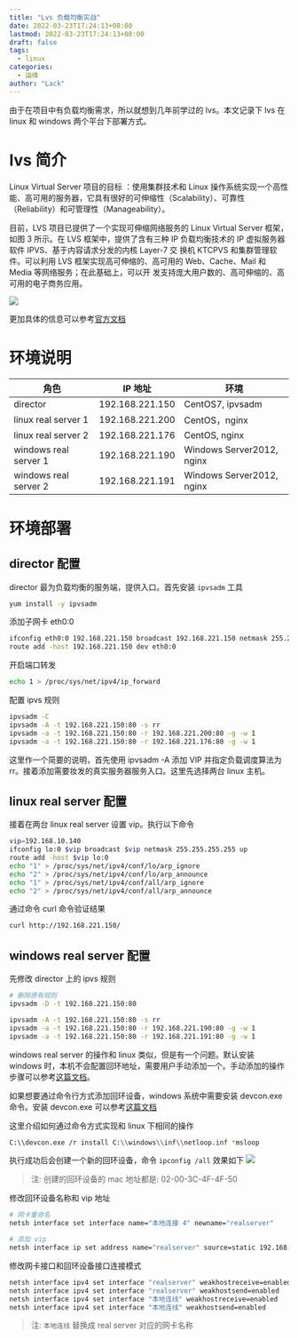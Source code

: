 ```yaml
---
title: "Lvs 负载均衡实战"
date: 2022-03-23T17:24:13+08:00
lastmod: 2022-03-23T17:24:13+08:00
draft: false
tags:
  - linux
categories:
  - 运维
author: "Lack"
---
```


由于在项目中有负载均衡需求，所以就想到几年前学过的 lvs。本文记录下 lvs 在 linux 和 windows 两个平台下部署方式。

# lvs 简介

Linux Virtual Server 项目的目标 ：使用集群技术和 Linux 操作系统实现一个高性能、高可用的服务器，它具有很好的可伸缩性（Scalability）、可靠性（Reliability）和可管理性（Manageability）。

目前，LVS 项目已提供了一个实现可伸缩网络服务的 Linux Virtual Server 框架，如图 3 所示。在 LVS 框架中，提供了含有三种 IP 负载均衡技术的 IP 虚拟服务器软件 IPVS、基于内容请求分发的内核 Layer-7 交 换机 KTCPVS 和集群管理软件。可以利用 LVS 框架实现高可伸缩的、高可用的 Web、Cache、Mail 和 Media 等网络服务；在此基础上，可以开 发支持庞大用户数的、高可伸缩的、高可用的电子商务应用。

![](https://raw.githubusercontent.com/xingyys/myblog/main/posts/images/20220323172921.png)

更加具体的信息可以参考[官方文档](http://www.linuxvirtualserver.org/zh/lvs1.html)

# 环境说明

| 角色                  | IP 地址         | 环境                      |
| --------------------- | --------------- | ------------------------- |
| director              | 192.168.221.150 | CentOS7, ipvsadm          |
| linux real server 1   | 192.168.221.200 | CentOS，nginx             |
| linux real server 2   | 192.168.221.176 | CentOS, nginx             |
| windows real server 1 | 192.168.221.190 | Windows Server2012, nginx |
| windows real server 2 | 192.168.221.191 | Windows Server2012, nginx |

# 环境部署

## director 配置

director 最为负载均衡的服务端，提供入口。首先安装 `ipvsadm` 工具

```bash
yum install -y ipvsadm
```

添加子网卡 eth0:0

```bash
ifconfig eth0:0 192.168.221.150 broadcast 192.168.221.150 netmask 255.255.255.255 up
route add -host 192.168.221.150 dev eth0:0
```

开启端口转发

```bash
echo 1 > /proc/sys/net/ipv4/ip_forward
```

配置 ipvs 规则

```bash
ipvsadm -C
ipvsadm -A -t 192.168.221.150:80 -s rr
ipvsadm -a -t 192.168.221.150:80 -r 192.168.221.200:80 -g -w 1
ipvsadm -a -t 192.168.221.150:80 -r 192.168.221.176:80 -g -w 1
```

这里作一个简要的说明，首先使用 ipvsadm -A 添加 VIP 并指定负载调度算法为 rr。接着添加需要妆发的真实服务器服务入口。这里先选择两台 linux 主机。

## linux real server 配置

接着在两台 linux real server 设置 vip。执行以下命令

```bash
vip=192.168.10.140
ifconfig lo:0 $vip broadcast $vip netmask 255.255.255.255 up
route add -host $vip lo:0
echo "1" > /proc/sys/net/ipv4/conf/lo/arp_ignore
echo "2" > /proc/sys/net/ipv4/conf/lo/arp_announce
echo "1" > /proc/sys/net/ipv4/conf/all/arp_ignore
echo "2" > /proc/sys/net/ipv4/conf/all/arp_announce
```

通过命令 curl 命令验证结果

```bash
curl http://192.168.221.150/
```

## windows real server 配置

先修改 director 上的 ipvs 规则

```bash
# 删除原有规则
ipvsadm -D -t 192.168.221.150:80

ipvsadm -A -t 192.168.221.150:80 -s rr
ipvsadm -a -t 192.168.221.150:80 -r 192.168.221.190:80 -g -w 1
ipvsadm -a -t 192.168.221.150:80 -r 192.168.221.191:80 -g -w 1
```

windows real server 的操作和 linux 类似，但是有一个问题。默认安装 windows 时，本机不会配置回环地址，需要用户手动添加一个。手动添加的操作步骤可以参考[这篇文档](https://cloud.tencent.com/developer/article/1071893)。

如果想要通过命令行方式添加回环设备，windows 系统中需要安装 devcon.exe 命令。安装 devcon.exe 可以参考[这篇文档](https://www.lab-z.com/dddevcon/)

这里介绍如何通过命令方式实现和 linux 下相同的操作

```bash
C:\\devcon.exe /r install C:\\windows\\inf\\netloop.inf *msloop
```

执行成功后会创建一个新的回环设备，命令 `ipconfig /all` 效果如下
![](https://raw.githubusercontent.com/xingyys/myblog/main/posts/images/20220324144735.png)

> 注: 创建的回环设备的 mac 地址都是: 02-00-3C-4F-4F-50

修改回环设备名称和 vip 地址

```bash
# 网卡重命名
netsh interface set interface name="本地连接 4" newname="realserver"

# 添加 vip
netsh interface ip set address name="realserver" source=static 192.168.221.150 255.255.255.255
```

修改网卡接口和回环设备接口连接模式

```bash
netsh interface ipv4 set interface "realserver" weakhostreceive=enabled
netsh interface ipv4 set interface "realserver" weakhostsend=enabled
netsh interface ipv4 set interface "本地连线" weakhostreceive=enabled
netsh interface ipv4 set interface "本地连线" weakhostsend=enabled
```

> 注: `本地连线` 替换成 real server 对应的网卡名称

